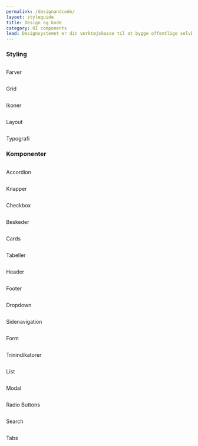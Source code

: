 ```yaml
---
permalink: /designandcode/
layout: styleguide
title: Design og kode
category: UI components
lead: Designsystemet er din værktøjskasse til at bygge offentlige selvbetjeningsløsninger. Designsystemet gør det let og hurtigt at bygge løsninger, som er konsistente og logiske for brugeren. 
---
```


<div class="row">
  <div class="col-12">
    <h3>Styling</h3>
    <div class="container "> 
      <div class="row componentbox-row">
        <div class="col-md-4 componentbox-col ">
          <div class="componentbox-container">
            <a href="{{site.baseurl}}/designandcode/colors"><img src="{{site.baseurl}}/assets/img/componentimages/placeholderimage.PNG" alt=""></a>
          </div>
          <div class="componentbox-text-container">
            <p class="h5">Farver</p>
          </div>
        </div>
        <div class="col-md-4 componentbox-col ">
            <div class="componentbox-container">
              <a href="{{site.baseurl}}/designandcode/grids/"><img src="{{site.baseurl}}/assets/img/componentimages/placeholderimage.PNG" alt=""></a>
            </div>
            <div class="componentbox-text-container">
              <p class="h5">Grid</p>
            </div>
          </div>
        <div class="col-md-4 componentbox-col ">
          <div class="componentbox-container">
            <a href="{{site.baseurl}}/designandcode/ikoner/"><img src="{{site.baseurl}}/assets/img/componentimages/placeholderimage.PNG" alt=""></a>
          </div>
          <div class="componentbox-text-container">
            <p class="h5">Ikoner</p>
          </div>
        </div>
      </div>
      <div class="row componentbox-row">
        <div class="col-md-4 componentbox-col ">
          <div class="componentbox-container">
            <a href="{{site.baseurl}}/designandcode/layout/"><img src="{{site.baseurl}}/assets/img/componentimages/placeholderimage.PNG" alt=""></a>
          </div>
          <div class="componentbox-text-container">
            <p class="h5">Layout</p>
          </div>
        </div>
        <div class="col-md-4 componentbox-col ">
          <div class="componentbox-container">
            <a href="{{site.baseurl}}/designandcode/typography/"><img src="{{site.baseurl}}/assets/img/componentimages/placeholderimage.PNG" alt=""></a>
          </div>
          <div class="componentbox-text-container">
            <p class="h5">Typografi</p>
          </div>
        </div>
      </div>
    </div>
  </div>
  <div class="col-12">
    <h3>Komponenter</h3>
    <div class="container "> 
      <div class="row componentbox-row">
        <div class="col-md-4 componentbox-col ">
          <div class="componentbox-container">
            <a href="{{site.baseurl}}/designandcode/accordions/"><img src="{{site.baseurl}}/assets/img/componentimages/Accordion.svg" alt=""></a>
          </div>
          <div class="componentbox-text-container">
            <p class="h5">Accordion</p>
          </div>
        </div>
        <div class="col-md-4 componentbox-col ">
          <div class="componentbox-container">
            <a href="{{site.baseurl}}/designandcode/buttons/"><img src="{{site.baseurl}}/assets/img/componentimages/Button.svg" alt=""></a>
          </div>
          <div class="componentbox-text-container">
            <p class="h5">Knapper</p>
          </div>
        </div>
      </div>
      <div class="row componentbox-row">
        <div class="col-md-4 componentbox-col ">
          <div class="componentbox-container">
            <a href="{{site.baseurl}}/designandcode/form-controls/#checkboxes"><img src="{{site.baseurl}}/assets/img/componentimages/Checkbox.svg" alt=""></a>
          </div>
          <div class="componentbox-text-container">
            <p class="h5">Checkbox</p>
          </div>
        </div>
        <div class="col-md-4 componentbox-col ">
            <div class="componentbox-container">
              <a href="{{site.baseurl}}/designandcode/beskeder"><img src="{{site.baseurl}}/assets/img/componentimages/Alerts.svg" alt=""></a>
            </div>
            <div class="componentbox-text-container">
              <p class="h5">Beskeder</p>
            </div>
          </div>
        <div class="col-md-4 componentbox-col ">
          <div class="componentbox-container">
            <a href="{{site.baseurl}}/designandcode/cards"><img src="{{site.baseurl}}/assets/img/componentimages/Cards.svg" alt=""></a>
          </div>
          <div class="componentbox-text-container">
            <p class="h5">Cards</p>
          </div>
        </div>
      </div>
      <div class="row componentbox-row">
        <div class="col-md-4 componentbox-col ">
          <div class="componentbox-container">
            <a href="{{site.baseurl}}/designandcode/tables"><img src="{{site.baseurl}}/assets/img/componentimages/Data_table.svg" alt=""></a>
          </div>
          <div class="componentbox-text-container">
            <p class="h5">Tabeller</p>
          </div>
        </div>
        <div class="col-md-4 componentbox-col ">
            <div class="componentbox-container">
              <a href="{{site.baseurl}}/designandcode/headers/"><img src="{{site.baseurl}}/assets/img/componentimages/Header.svg" alt=""></a>
            </div>
            <div class="componentbox-text-container">
              <p class="h5">Header</p>
            </div>
          </div>
        <div class="col-md-4 componentbox-col ">
          <div class="componentbox-container">
            <a href="{{site.baseurl}}/designandcode/footers/"><img src="{{site.baseurl}}/assets/img/componentimages/Footer.svg" alt=""></a>
          </div>
          <div class="componentbox-text-container">
            <p class="h5">Footer</p>
          </div>
        </div>
      </div>
      <div class="row componentbox-row">
        <div class="col-md-4 componentbox-col ">
          <div class="componentbox-container">
            <a href="{{site.baseurl}}/designandcode/form-controls/#dropdown"><img src="{{site.baseurl}}/assets/img/componentimages/Dropdown.svg" alt=""></a>
          </div>
          <div class="componentbox-text-container">
            <p class="h5">Dropdown</p>
          </div>
        </div>
        <div class="col-md-4 componentbox-col ">
            <div class="componentbox-container">
              <a href="{{site.baseurl}}/designandcode/sidenav/"><img src="{{site.baseurl}}/assets/img/componentimages/Sidemenu.svg" alt=""></a>
            </div>
            <div class="componentbox-text-container">
              <p class="h5">Sidenavigation</p>
            </div>
          </div>
        <div class="col-md-4 componentbox-col ">
          <div class="componentbox-container">
            <a href="{{site.baseurl}}/designandcode/form-controls/"><img src="{{site.baseurl}}/assets/img/componentimages/Form_controls.svg" alt=""></a>
          </div>
          <div class="componentbox-text-container">
            <p class="h5">Form</p>
          </div>
        </div>
      </div>
      <div class="row componentbox-row">
        <div class="col-md-4 componentbox-col ">
          <div class="componentbox-container">
            <a href="{{site.baseurl}}/designandcode/trinindikatorer"><img src="{{site.baseurl}}/assets/img/componentimages/Step_indicator.svg" alt=""></a>
          </div>
          <div class="componentbox-text-container">
            <p class="h5">Trinindikatorer</p>
          </div>
        </div>
        <div class="col-md-4 componentbox-col ">
          <div class="componentbox-container">
            <a href="{{site.baseurl}}/designandcode/typography/#lists"><img src="{{site.baseurl}}/assets/img/componentimages/List.svg" alt=""></a>
          </div>
          <div class="componentbox-text-container">
            <p class="h5">List</p>
          </div>
        </div>
      </div>
      <div class="row componentbox-row">
        <div class="col-md-4 componentbox-col ">
          <div class="componentbox-container">
            <a href="{{site.baseurl}}/designandcode/modals"><img src="{{site.baseurl}}/assets/img/componentimages/Modal.svg" alt=""></a>
          </div>
          <div class="componentbox-text-container">
            <p class="h5">Modal</p>
          </div>
        </div>
        <div class="col-md-4 componentbox-col ">
          <div class="componentbox-container">
            <a href="{{site.baseurl}}/designandcode/form-controls/#radio-buttons"><img src="{{site.baseurl}}/assets/img/componentimages/Radio_buttons.svg" alt=""></a>
          </div>
          <div class="componentbox-text-container">
            <p class="h5">Radio Buttons</p>
          </div>
        </div>
        <div class="col-md-4 componentbox-col ">
          <div class="componentbox-container">
            <a href="{{site.baseurl}}/designandcode/search"><img src="{{site.baseurl}}/assets/img/componentimages/Search.svg" alt=""></a>
          </div>
          <div class="componentbox-text-container">
            <p class="h5">Search</p>
          </div>
        </div>
      </div>
      <div class="row componentbox-row">
        <div class="col-md-4 componentbox-col ">
          <div class="componentbox-container">
            <a href="{{site.baseurl}}/designandcode/tabnav/"><img src="{{site.baseurl}}/assets/img/componentimages/Tabs.svg" alt=""></a>
          </div>
          <div class="componentbox-text-container">
            <p class="h5">Tabs</p>
          </div>
        </div>
      </div>
    </div>
  </div>
</div>